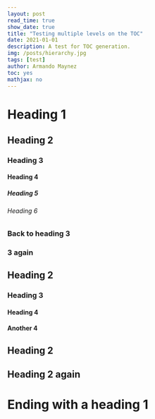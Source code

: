 ```yaml
---
layout: post
read_time: true
show_date: true
title: "Testing multiple levels on the TOC"
date: 2021-01-01
description: A test for TOC generation.
img: /posts/hierarchy.jpg
tags: [test]
author: Armando Maynez
toc: yes
mathjax: no
---
```


# Heading 1
## Heading 2
### Heading 3
#### Heading 4
##### Heading 5
###### Heading 6
### Back to heading 3
### 3 again
## Heading 2
### Heading 3
#### Heading 4
#### Another 4
## Heading 2
## Heading 2 again
# Ending with a heading 1
